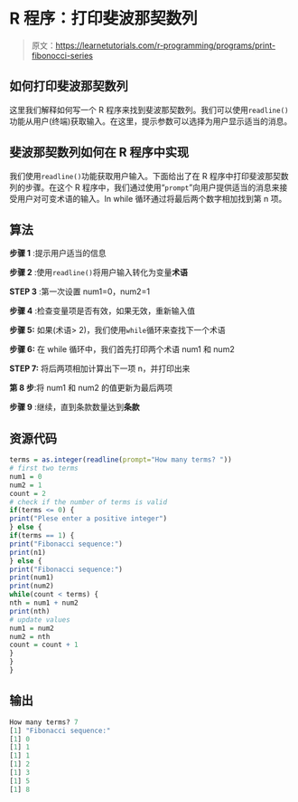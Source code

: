 # R 程序：打印斐波那契数列

> 原文：<https://learnetutorials.com/r-programming/programs/print-fibonocci-series>

## 如何打印斐波那契数列

这里我们解释如何写一个 R 程序来找到斐波那契数列。我们可以使用`readline()`功能从用户(终端)获取输入。在这里，提示参数可以选择为用户显示适当的消息。

## 斐波那契数列如何在 R 程序中实现

我们使用`readline()`功能获取用户输入。下面给出了在 R 程序中打印斐波那契数列的步骤。在这个 R 程序中，我们通过使用“`prompt`”向用户提供适当的消息来接受用户对可变术语的输入。In while 循环通过将最后两个数字相加找到第 n 项。

## 算法

**步骤 1** :提示用户适当的信息

**步骤 2** :使用`readline()`将用户输入转化为变量**术语**

**STEP 3** :第一次设置 num1=0，num2=1

**步骤 4** :检查变量项是否有效，如果无效，重新输入值

**步骤 5:** 如果(术语> 2)，我们使用`while`循环来查找下一个术语

**步骤 6:** 在 while 循环中，我们首先打印两个术语 num1 和 num2

**STEP 7:** 将后两项相加计算出下一项 n，并打印出来

**第 8 步**:将 num1 和 num2 的值更新为最后两项

**步骤 9** :继续，直到条款数量达到**条款**

## 资源代码

```r
terms = as.integer(readline(prompt="How many terms? "))
# first two terms
num1 = 0
num2 = 1
count = 2
# check if the number of terms is valid
if(terms <= 0) {
print("Plese enter a positive integer")
} else {
if(terms == 1) {
print("Fibonacci sequence:")
print(n1)
} else {
print("Fibonacci sequence:")
print(num1)
print(num2)
while(count < terms) {
nth = num1 + num2
print(nth)
# update values
num1 = num2
num2 = nth
count = count + 1
}
}
}

```

## 输出

```r
How many terms? 7
[1] "Fibonacci sequence:"
[1] 0
[1] 1
[1] 1
[1] 2
[1] 3
[1] 5
[1] 8 
```
